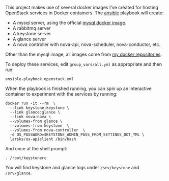 This project makes use of several docker images I've created for
hosting OpenStack services in Docker containers.  The [ansible][]
playbook will create:

[ansible]: http://www.ansible.com/

- A mysql server, using the official [mysql docker image][].
- A rabbitmq server
- A keystone server
- A glance server
- A nova controller with nova-api, nova-scheduler, nova-conductor,
  etc.

[mysql docker image]: https://registry.hub.docker.com/_/mysql/

Other than the mysql image, all images come from [my docker
repositories][].

[my docker repositories]: https://hub.docker.com/u/larsks/

To deploy these services, edit `group_vars/all.yml` as appropriate and then
run:

    ansible-playbook openstack.yml

When the playbook is finished running, you can spin up an interactive
container to experiment with the services by running:

    docker run -it --rm  \
      --link keystone:keystone \
      --link glance:glance \
      --link nova:nova \
      --volumes-from glance \
      --volumes-from keystone  \
      --volumes-from nova-controller  \
      -e OS_PASSWORD=$KEYSTONE_ADMIN_PASS_FROM_SETTINGS_DOT_YML \
      larsks/os-apiclient /bin/bash

And once at the shell prompt:

    . /root/keystonerc

You will find keystone and glance logs under `/srv/keystone` and
`/srv/glance`.

